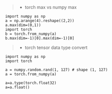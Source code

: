 > * torch max vs numpy max
```shell
import numpy as np
a = np.arange(4).reshape((2,2))
a.max(dim=(0,1))
import torch 
b = torch.from_numpy(a)
b.max(dim=-1)[0].max(dim=-1)[0]
```


> * torch tensor data type convert
```shell
import numpy as np
import torch

a = numpy.random.rand(1, 127) # shape (1, 127)
a = torch.from_numpy(a)

a=a.type(torch.float32)
a=a.float()
```
